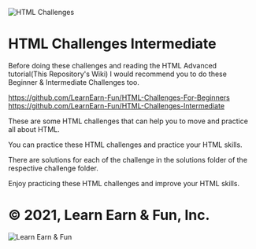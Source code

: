 ![HTML Challenges](https://cdn.lynda.com/course/170427/170427-637363828865101045-16x9.jpg)
# HTML Challenges Intermediate

Before doing these challenges and reading the HTML Advanced tutorial(This Repository's Wiki) I would recommend you to do these Beginner & Intermediate Challenges too.

https://github.com/LearnEarn-Fun/HTML-Challenges-For-Beginners
https://github.com/LearnEarn-Fun/HTML-Challenges-Intermediate

These are some HTML challenges that can help you to move and practice all about HTML.

You can practice these HTML challenges and practice your HTML skills.

There are solutions for each of the challenge in the solutions folder of the respective challenge folder.

Enjoy practicing these HTML challenges and improve your HTML skills.

# © 2021, Learn Earn & Fun, Inc.
![Learn Earn & Fun](https://raw.githubusercontent.com/LearnEarn-Fun/HTML-Challenges-For-Beginners/main/Logo.PNG)
